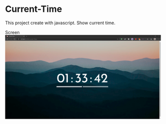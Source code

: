 # Current-Time

This project create with javascript. Show current time.

Screen
![alt text](https://github.com/aot5454/Current-Time/blob/master/screen-shot.png?raw=true)
